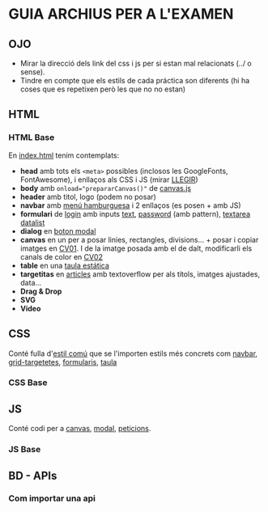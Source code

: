 # GUIA ARCHIUS PER A L'EXAMEN
## OJO
* Mirar la direcció dels link del css i js per si estan mal relacionats (../ o sense).
* Tindre en compte que els estils de cada práctica son diferents (hi ha coses que es repetixen però les que no no estan)

## HTML
### HTML Base
En [index.html](html/index.html) tenim contemplats:
* **head** amb tots els `<meta>` possibles (inclosos les GoogleFonts, FontAwesome), i enllaços als CSS i JS (mirar [LLEGIR](#llegir))
* **body** amb `onload="prepararCanvas()"` de [canvas.js](js/canvas.js)
* **header** amb titol, logo (podem no posar)
* **navbar** amb [menú hamburguesa](html/index.html#g-navbar) i 2 enllaços (es posen + amb JS)
* **formulari** de [login](html/index.html#g-formulario) amb inputs [text](html/index.html#l_login), [password](html/index.html#pwd) (amb pattern), [textarea](html/index.html#texto) [datalist](html/index.html#ubis)
* **dialog** en [boton modal](html/index.html#g-modal)
* **canvas** en un per a posar linies, rectangles, divisions... + posar i copiar imatges en [CV01](html/index.html#cv01). I de la imatge posada amb el de dalt, modificarli els canals de color en [CV02](html/index.html#cv02)
* **table** en una [taula estática](html/index.html#g-tabla)
* **targetitas** en [articles](html/index.html#image-grid) amb textoverflow per als títols, imatges ajustades, data...
* **Drag & Drop**
* **SVG**
* **Video**

## CSS
Conté fulla d'[estil comú](css/estilo.css) que se l'importen estils més concrets com [navbar](css/navbar.css), [grid-targetetes](css/grid.css), [formularis](css/formularios.css), [taula](css/tabla.css)
### CSS Base

## JS
Conté codi per a [canvas](js/canvas.js), [modal](js/modal.js), [peticions](js/peticions.js).
### JS Base

## BD - APIs
### Com importar una api